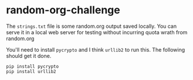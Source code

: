 # random-org-challenge

The `strings.txt` file is some random.org output saved locally. You can serve
it in a local web server for testing without incurring quota wrath from
random.org

You'll need to install `pycrypto` and I think `urllib2` to run this. The
following should get it done.

    pip install pycrypto
    pip install urllib2
